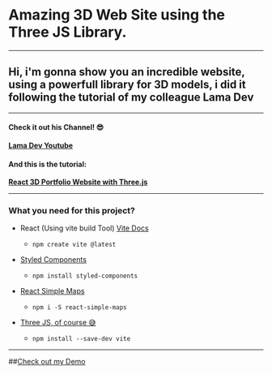 # Amazing 3D Web Site using the Three JS Library.

---

## Hi, i'm gonna show you an incredible website, using a powerfull library for 3D models, i did it following the tutorial of my colleague **Lama Dev**

---

#### Check it out his Channel! 😎
**[Lama Dev Youtube](https://www.youtube.com/@LamaDev)**

#### And this is the tutorial:
**[React 3D Portfolio Website with Three.js](https://youtu.be/qALsVa-V9qo)**

---

### What you need for this project?
  * React (Using vite build Tool) [Vite Docs](https://vitejs.dev/)
     - `npm create vite @latest`

  * [Styled Components](https://styled-components.com/)
     - `npm install styled-components`
  * [React Simple Maps](https://www.react-simple-maps.io/)
    - `npm i -S react-simple-maps`
  * [Three JS, of course 😅](https://threejs.org/)
    - `npm install --save-dev vite`
---

##[Check out my Demo ](https://3dwebapp-davidchicah.vercel.app/)